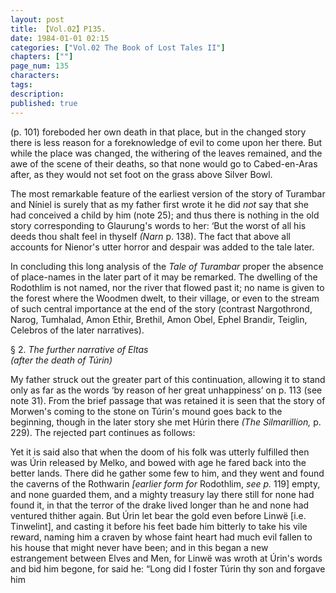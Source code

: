 ```yaml
---
layout: post
title: 【Vol.02】P135.
date: 1984-01-01 02:15
categories: ["Vol.02 The Book of Lost Tales II"]
chapters: [""]
page_num: 135
characters: 
tags: 
description: 
published: true
---
```


<p style="text-indent: 0;">
(p. 101) foreboded her own death in that place, but in the changed story there is less reason for a foreknowledge of evil to come upon her there. But while the place was changed, the withering of the leaves remained, and the awe of the scene of their deaths, so that none would go to Cabed-en-Aras after, as they would not set foot on the grass above Silver Bowl.
</p>

The most remarkable feature of the earliest version of the story of Turambar and Níniel is surely that as my father first wrote it he did <I>not</I> say that she had conceived a child by him (note 25); and thus there is nothing in the old story corresponding to Glaurung's words to her: ‘But the worst of all his deeds thou shalt feel in thyself <I>(Narn</I> p. 138). The fact that above all accounts for Nienor's utter horror and despair was added to the tale later.

In concluding this long analysis of the <I>Tale of Turambar</I> proper the absence of place-names in the later part of it may be remarked. The dwelling of the Rodothlim is not named, nor the river that flowed past it; no name is given to the forest where the Woodmen dwelt, to their village, or even to the stream of such central importance at the end of the story (contrast Nargothrond, Narog, Tumhalad, Amon Ethir, Brethil, Amon Obel, Ephel Brandir, Teiglin, Celebros of the later narratives).

§ 2.   <I>The further narrative of Eltas<BR>(after the death of Túrin)</I>

My father struck out the greater part of this continuation, allowing it to stand only as far as the words ‘by reason of her great unhappiness’ on p. 113 (see note 31). From the brief passage that was retained it is seen that the story of Morwen's coming to the stone on Túrin's mound goes back to the beginning, though in the later story she met Húrin there <I>(The Silmarillion,</I> p. 229). The rejected part continues as follows:

Yet it is said also that when the doom of his folk was utterly fulfilled then was Úrin released by Melko, and bowed with age he fared back into the better lands. There did he gather some few to him, and they went and found the caverns of the Rothwarin <I>[earlier form for</I> Rodothlim, <I>see p.</I> 119] empty, and none guarded them, and a mighty treasury lay there still for none had found it, in that the terror of the drake lived longer than he and none had ventured thither again. But Úrin let bear the gold even before Linwë [i.e. Tinwelint], and casting it before his feet bade him bitterly to take his vile reward, naming him a craven by whose faint heart had much evil fallen to his house that might never have been; and in this began a new estrangement between Elves and Men, for Linwë was wroth at Úrin's words and bid him begone, for said he: “Long did I foster Túrin thy son and forgave him

